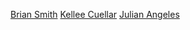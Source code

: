 [Brian Smith](https://github.com/BrianSmithsGit)
[Kellee Cuellar](https://github.com/kcuellar)
[Julian Angeles](https://github.com/JulianToya)
